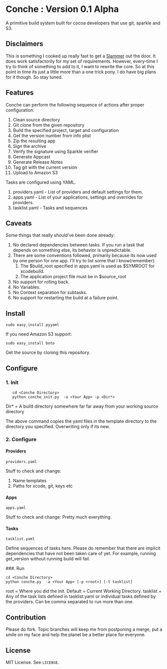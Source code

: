 # Conche : Version 0.1 Alpha

A primitive build system built for cocoa developers that use git, sparkle and S3. 
                                                                                  
## Disclaimers

This is something I cooked up really fast to get a [Slammer](http://ringce.com/slammer) out the door. It does work satisfactorily for my set of requirements. However, every-time I try to think of something to add to it, I want to rewrite the core. So at this point in time its just a little more than a one trick pony. I do have big plans for it though. So stay tuned.


## Features

Conche can perform the following sequence of actions after proper configuration.

1. Clean source directory
2. Git clone from the given repository
3. Build the specified project, target and configuration
4. Get the version number from info plist
5. Zip the resulting app
6. Sign the archive
7. Verify the signature using Sparkle verifier
8. Generate Appcast
9. Generate Release Notes
10. Tag git with the current version 
11. Upload to Amazon S3 
                       
Tasks are configured using YAML.        

1. providers.yaml - List of providers and default settings for them.
2. apps.yaml - List of your applications, settings and overrides for providers.
3. tasklist.yaml - Tasks and sequences

## Caveats                     

Some things that really should've been done already:

1. No declared dependencies between tasks. If you run a task that depends on something else, its behavior is unpredictable.
2. There are some conventions followed, primarily because its now used by one person for one app. I'll try to list some that I know(remember):
    1. The $build_root specified in apps.yaml is used as $SYMROOT for xcodebuild.
    2. The application project file must be in $source_root
3. No support for rolling back.
4. No Variables.
5. No Context separation for subtasks.
6. No support for restarting the build at a failure point.

## Install

    sudo easy_install pyyaml 

If you need Amazon S3 support:

    sudo easy_install boto 


Get the source by cloning this repository.

## Configure                

### 1. Init
    
       cd <Conche Directory> 
       python conche_init.py  -a <Your App> -p <Dir*>
   
   Dir* = A build directory somewhere far far away from your working source directory
   

The above command copies the yaml files in the template directory to the directory you specified. Overwriting only if its new.   

### 2. Configure

#### Providers

    providers.yaml

Stuff to check and change:

1. Name templates
2. Paths for xcode, git, keys etc    
    
#### Apps

    apps.yaml

Stuff to check and change: Pretty much everything.
    
#### Tasks

    tasklist.yaml

Define sequences of tasks here. Please do remember that there are implicit dependencies that have not been taken care of yet. For example, running get_version without running build will fail. 

###. Run

    cd <Conche Directory> 
    python conche.py  -a <Your App> [-p <root>] [-t tasklist]

root = Where you did the init. Default = Current Working Directory.
tasklist = Any of the task lists defined in tasklist.yaml or individual tasks defined by the providers. Can be comma separated to run more than one.

## Contribution

Please do fork. Topic branches will keep me from postponing a merge, put a smile on my face and help the planet be a better place for everyone. 

## License 

MIT License. See `LICENSE`.

